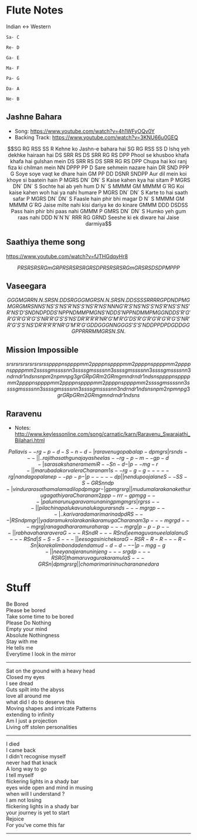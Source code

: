 # Flute Notes

Indian <-> Western

```
Sa- C

Re- D

Ga- E

Ma- F

Pa- G

Da- A

Ne- B
```

## Jashne Bahara

- Song: <https://www.youtube.com/watch?v=4h1WFyOQv0Y>
- Backing Track: <https://www.youtube.com/watch?v=3KNU66u0GEQ>

```math
SG RG RSS SS R
Kehne ko Jashn-e bahara hai

SG RG RSS SS D
Ishq yeh dekhke hairaan hai

DS SRR RS DS SRR RG RS DPP
Phool se khusboo khafa khafa hai gulshan mein

DS SRR RS DS SRR RG RS DPP
Chupa hai koi ranj fiza ki chilman mein


NN DPPP PP D
Sare sehmein nazare hain

DR SND PPP G
Soye soye vaqt ke dhare hain

GM PP DD DSNR SNDPP
Aur dil mein koi khoye si baatein  hain

P MGRS DN` DN` S
Kaise kahen kya hai sitam

P MGRS DN` DN` S
Sochte hai ab yeh hum

D N` S MMMM GM MMMM G`RG
Koi kaise kahen woh hai ya nahi humare

P MGRS DN` DN` S
Karte to hai saath safar

P MGRS DN` DN` S
Faasle hain phir bhi magar

D N` S MMMM GM MMMM G`RG
Jaise milte nahi kisi dariya ke do kinare

GMMM DDD DSDSS
Pass hain phir bhi paas nahi

GMMM P GMRS DN` DN` S
Humko yeh gum raas nahi

DDD N`N`N` RRR RG GRND
Seeshe ki ek diware hai Jaise darmiya
```

## Saathiya theme song

<https://www.youtube.com/watch?v=fJTHGdqyHr8>

```math
P R S R S R S 

R G m G R 

P R S R S R S 

R G R S D 

P R S R S R S 

R G m G R 

S R S D S D

P M P P P
```

## Vaseegara

```math
GGG  MGR  RN.  N.SR  SN.D

DSR  GGG  MGR  SN.   N.SR  SN.D

D SSSS   RRRR   GPDN   D   PMG   MG  RGM   RSN


NS’   NS’   S’NS’R’NS’   S’NS’R’NS’

NNN G’R’S’N   S’   NS’

S’NS’R’NS’

S’NS’R’NS’   D’SN  DNDP

D   DS’NP  PNDM   

MPMG   NS’ND

DS’NP   PNDM

MPMGG   ND



DS’   R’G’   R’G’   R’G’  R’G’S’N

R’R’G’   S’S’NS’D   R’R’R’R’   NR’G’M’   R’G’

DS’   R’G’   R’G’   R’G’  R’G’S’N

R’R’G’   S’S’NS’D

R’R’R’R’   NR’G’M’   R’G’

GDDGG   GNNGG

GS’S’S’N  DD  PPD  PD

GDDGG  GPPRR

RMM   GR   SN.   SN.
```

## Mission Impossible 

```math

srsrsrsrsrsrsrsrs s

p p p p n s     p p p p m m2
p p p p n s     p p p p m m2
p p p p n s     p p p p m m2
p p p p n s     p p p p m m2

s s s s g m     s s s s n n3
s s s s g m     s s s s n n3
s s s s g m     s s s s n n3
s s s s g m     s s s s n n3

ndr ndr1 nds ns
npm2 npm npg3 gr
GRp GRm2 GRm gm
ndr ndr1 nds ns

p p p p n s     p p p p m m2
p p p p n s     p p p p m m2
p p p p n s     p p p p m m2
p p p p n s     p p p p m m2

s s s s g m     s s s s n n3
s s s s g m     s s s s n n3
s s s s g m     s s s s n n3
s s s s g m     s s s s n n3

ndr ndr1 nds ns
npm2 npm npg3 gr
GRp GRm2 GRm gm
ndr ndr1 nds ns

```

## Raravenu

- Notes: <http://www.keylessonline.com/song/carnatic/karn/Raravenu_Swarajathi_Bilahari.html>

```math 
Pallavi

s   -   -   r   g   -   p   -     d   -   S   -   n   -   d   -  |
ra          ra  ve      nu        go      pa      ba      la

p   -   d   p   m   g   r   s   | r   s   n   d   s   -   -   -  ||
             .   .
ra      ji  tha sa  th  gu  na    ja  ya  shee    la

s   -   -   r   g   -   p   -     m   -   -   g   p   -   d   -   |
sa          ra  sa      ksha      ne          ra  me      mi

R   -   -   S   n   -   d   -   | p   -   -   m   g   -   r   -   ||
ma          ru  ba      da        ko          rva le      ra

Charanam 1

s   -   -   r   g   -   g   -     g   -   -   -   -   -   r   g   |
nan         da  go      pa        la        ne

p   -   -   p   p   -   p   -   | p   -   -   -   -   -   d   p   ||
nen         du  poo     ja        la        ne

S   -   -   S   S   -   S   -     G   R   S   n   n   d   p   -   |
vin         du  ra      ra        sa  tha ma  la  ma  di  lo

p   d   p   m   g   g   r   -   | g   p   m   g   r   s   r   g   ||
mu  du  ma  la  ra  ka  na        ke  thu ru  ga  ga  thi ya  ra

Charanam 2

p   p   p   -   r   r   r   -     g   p   m   g   g   -   -   -   |
pa  lu  ma      ru  nu  ga        ra  va  mu  na  nin

g   p   m   g   m   g   r   s   | r   g   r   s   s   -   -   -   ||
pi  la  chi na  pa  lu  ka  vu    na  lu  ka  gu  ra

r   s   n   d   s   -   -   -     m   g   r   g   p   -   -   -   |
        .   .
ka  ri  va  ra  da  ma  ri  ma  ri  na

d   p   d   R   S   -   -   -   | R   S   n   d   p   m   g   r   ||
ya  da  ra  mu  kro la  ra  ka  ni  ka  ra  mu  ga

Charanam 3

p   -   -   -   m   g   r   g     d   -   -   -   m   g   r   g   |
ra              na  ga  dha ra    ra              mu  ra  ha  ra

p   -   -   -   m   g   r   g   | p   -   p   -   p   -   -   -   ||
ra              bha va  ha  ra    ra      ve      ra

G   -   -   -   R   S   n   d     R   -   -   -   R   S   n   d   |
ee              ma  gu  va  nu    ee              la  la  la  nu

S   -   -   -   R   S   n   d   | S   -   S   -   S   -   -   -   ||
ee              so  ga  si  ni    che     ko      ra

G   -   R   S   R   -   R   -     R   -   -   -   R   -   S   n   |
ko      re  ka  lim     bon       da              den     da  mu

d   -   d   -   d   -   -   -   | p   -   m   g   g   -   g   -   ||
nee     ya      na  je      ra  nu  nin     jen

g   -   -   -   s   r   g   d     p   -   -   -   R   S   R   G   |
tha             ma  ru  va  gu    ra              ka  ra  mu  la

S   -   -   -   G   R   S   n   | d   p   m   g   r   s   r   g   ||
cho             ma  ri  ma  ri    ni  nu  cha ra  na  ne  da  ra
```


# Stuff

Be Bored\
Please be bored\
Take some time to be bored\
Please Do Nothing\
Empty your mind\
Absolute Nothingness\
Stay with me\
He tells me\
Everytime I look in the mirror

----

Sat on the ground with a heavy head\
Closed my eyes\
I see dread\
Guts spilt into the abyss\
love all around me\
what did I do to deserve this\
Moving shapes and intricate Patterns\
extending to infinity\
Am I just a projection\
Living off stolen personalities

----
I died\
I came back\
I didn't recognise myself\
never had that knack\
A long way to go\
I tell myself\
flickering lights in a shady bar\
eyes wide open and mind in musing\
when will I understand ?\
I am not losing\
flickering lights in a shady bar\
your journey is yet to start\
Rejoice\
For you've come this far

----